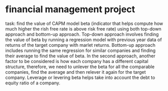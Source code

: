 # financial management project

task:
find the value of CAPM model beta (indicator that helps compute how much higher the rish free rate is above risk free rate) using both top-down approach and bottom-up approach. Top-down approach involves finding the value of beta by running a regression model with previous year data of returns of the target company with marlet returns. Bottom-up approach includes running the same regression for similar companies and finding their average to find the value of beta. In the second approach, another factor to be considered is how each company has a different capital structure, therefore, we need to unlever the beta for all the comparable companies, find the average and then relever it again for the target company. Leverage or levering beta helps take into account the debt to equity ratio of a company. 
